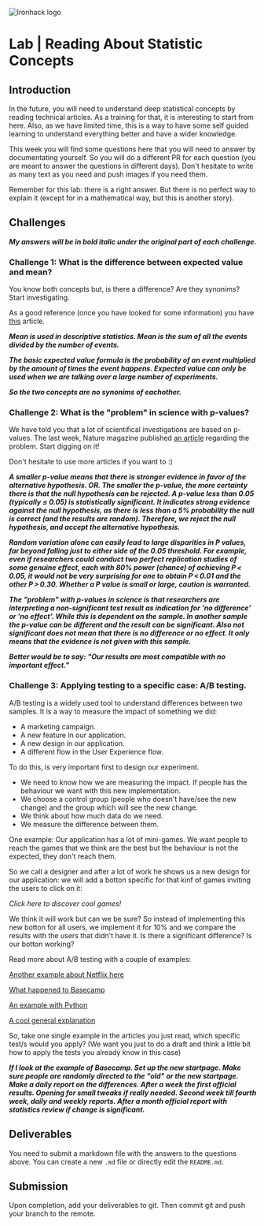 ![Ironhack logo](https://i.imgur.com/1QgrNNw.png)

# Lab | Reading About Statistic Concepts

## Introduction

In the future, you will need to understand deep statistical concepts by reading technical articles. As a training for that, it is interesting to start from here. Also, as we have limited time, this is a way to have some self guided learning to understand everything better and have a wider knowledge.

This week you will find some questions here that you will need to answer by documentating yourself. So you will do a different PR for each question (you are meant to answer the questions in different days). Don't hesitate to write as many text as you need and push images if you need them.

Remember for this lab: there is a right answer. But there is no perfect way to explain it (except for in a mathematical way, but this is another story).

## Challenges

_**My answers will be in bold italic under the original part of each challenge.**_

### Challenge 1: What is the difference between expected value and mean?
You know both concepts but, is there a difference? Are they synonims? Start investigating.

As a good reference (once you have looked for some information) you have   [this](http://expected.news/value2) article.

_**Mean is used in descriptive statistics. Mean is the sum of all the events divided by the number of events.**_

_**The basic expected value formula is the probability of an event multiplied by the amount of times the event happens. Expected value can only be used when we are talking over a large number of experiments.**_

_**So the two concepts are no synonims of eachother.**_

### Challenge 2: What is the "problem" in science with p-values?
We have told you that a lot of scientifical investigations are based on p-values. The last week, Nature magazine published [an article](http://nature.social/statistical4) regarding the problem. Start digging on it!

Don't hesitate to use more articles if you want to :)

_**A smaller p-value means that there is stronger evidence in favor of the alternative hypothesis. OR. The smaller the p-value, the more certainty there is that the null hypothesis can be rejected.
A p-value less than 0.05 (typically ≤ 0.05) is statistically significant. It indicates strong evidence against the null hypothesis, as there is less than a 5% probability the null is correct (and the results are random). Therefore, we reject the null hypothesis, and accept the alternative hypothesis.**_

_**Random variation alone can easily lead to large disparities in P values, far beyond falling just to either side of the 0.05 threshold. For example, even if researchers could conduct two perfect replication studies of some genuine effect, each with 80% power (chance) of achieving P < 0.05, it would not be very surprising for one to obtain P < 0.01 and the other P > 0.30. Whether a P value is small or large, caution is warranted.**_

_**The "problem" with p-values in science is that researchers are interpreting a non-significant test result as indication for 'no difference' or 'no effect'. While this is dependent on the sample. In another sample the p-value can be different and the result can be significant. Also not significant does not mean that there is no difference or no effect. It only means that the evidence is not given with this sample.**_

_**Better would be to say: "Our results are most compatible with no important effect."**_


### Challenge 3: Applying testing to a specific case: A/B testing.
A/B testing is a widely used tool to understand differences between two samples. It is a way to measure the impact of something we did:
* A marketing campaign.
* A new feature in our application.
* A new design in our application.
* A different flow in the User Experience flow.

To do this, is very important first to design our experiment.
* We need to know how we are measuring the impact. If people has the behaviour we want with this new implementation.
* We choose a control group (people who doesn't have/see the new change) and the group which will see the new change.
* We think about how much data do we need.
* We measure the difference between them.

One example:
Our application has a lot of mini-games. We want people to reach the games that we think are the best but the behaviour is not the expected, they don't reach them.

So we call a designer and after a lot of work he shows us a new design for our application: we will add a botton specific for that kinf of games inviting the users to click on it:

*Click here to discover cool games!*

We think it will work but can we be sure? So instead of implementing this new botton for all users, we implement it for 10% and we compare the results with the users that didn't have it. Is there a significant difference? Is our botton working?

Read more about A/B testing with a couple of examples:

[Another example about Netflix here](http://select.video/artwork4)

[What happened to Basecamp](http://millions.social/tested7)

[An example with Python](http://math.social/tested3)

[A cool general explanation](http://arts.show/tested7)

So, take one single example in the articles you just read, which specific test/s would you apply? (We want you just to do a draft and think a little bit how to apply the tests you already know in this case)

_**If I look at the example of Basecamp. Set up the new startpage. Make sure people are randomly directed to the "old" or the new startpage. Make a daily report on the differences. After a week the first official results. Opening for small tweaks if really needed. Second week till fourth week, daily and weekly reports. After a month official report with statistics review if change is significant.**_

## Deliverables
You need to submit a markdown file with the answers to the questions above. You can create a new `.md` file or directly edit the `README.md`.

## Submission
Upon completion, add your deliverables to git. Then commit git and push your branch to the remote.
